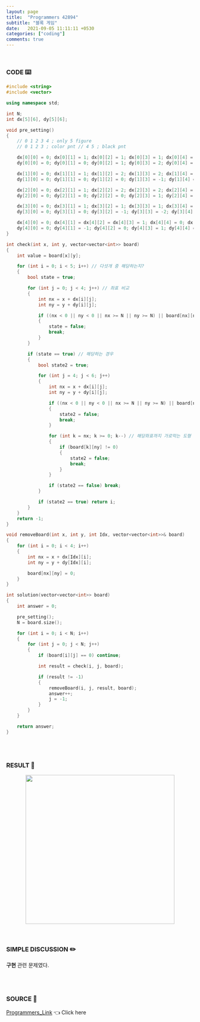 ```yaml
---
layout: page
title:  "Programmers 42894"
subtitle: "블록 게임"
date:   2021-09-05 11:11:11 +0530
categories: ["coding"]
comments: true
---
```


<br>

### CODE ⌨️

```c++
#include <string>
#include <vector>

using namespace std;

int N;
int dx[5][6], dy[5][6];

void pre_setting()
{
	// 0 1 2 3 4 ; only 5 figure
	// 0 1 2 3 ; color pnt // 4 5 ; black pnt

	dx[0][0] = 0; dx[0][1] = 1; dx[0][2] = 1; dx[0][3] = 1; dx[0][4] = 0; dx[0][5] = 0;
	dy[0][0] = 0; dy[0][1] = 0; dy[0][2] = 1; dy[0][3] = 2; dy[0][4] = 1; dy[0][5] = 2;

	dx[1][0] = 0; dx[1][1] = 1; dx[1][2] = 2; dx[1][3] = 2; dx[1][4] = 0; dx[1][5] = 1;
	dy[1][0] = 0; dy[1][1] = 0; dy[1][2] = 0; dy[1][3] = -1; dy[1][4] = -1; dy[1][5] = -1;

	dx[2][0] = 0; dx[2][1] = 1; dx[2][2] = 2; dx[2][3] = 2; dx[2][4] = 0; dx[2][5] = 1;
	dy[2][0] = 0; dy[2][1] = 0; dy[2][2] = 0; dy[2][3] = 1; dy[2][4] = 1; dy[2][5] = 1;

	dx[3][0] = 0; dx[3][1] = 1; dx[3][2] = 1; dx[3][3] = 1; dx[3][4] = 0; dx[3][5] = 0;
	dy[3][0] = 0; dy[3][1] = 0; dy[3][2] = -1; dy[3][3] = -2; dy[3][4] = -1; dy[3][5] = -2;

	dx[4][0] = 0; dx[4][1] = dx[4][2] = dx[4][3] = 1; dx[4][4] = 0; dx[4][5] = 0;
	dy[4][0] = 0; dy[4][1] = -1; dy[4][2] = 0; dy[4][3] = 1; dy[4][4] = -1; dy[4][5] = 1;
}

int check(int x, int y, vector<vector<int>> board)
{
	int value = board[x][y];

	for (int i = 0; i < 5; i++) // 다섯개 중 해당하는지?
	{
		bool state = true;

		for (int j = 0; j < 4; j++) // 좌표 비교
		{
			int nx = x + dx[i][j];
			int ny = y + dy[i][j];

			if ((nx < 0 || ny < 0 || nx >= N || ny >= N) || board[nx][ny] != value)
			{
				state = false;
				break;
			}
		}

		if (state == true) // 해당하는 경우
		{
			bool state2 = true;

			for (int j = 4; j < 6; j++)
			{
				int nx = x + dx[i][j];
				int ny = y + dy[i][j];

				if ((nx < 0 || ny < 0 || nx >= N || ny >= N) || board[nx][ny] != 0)
				{
					state2 = false;
					break;
				}

				for (int k = nx; k >= 0; k--) // 해당좌표까지 가로막는 도형 있는지 check
				{
					if (board[k][ny] != 0)
					{
						state2 = false;
						break;
					}
				}

				if (state2 == false) break;
			}

			if (state2 == true) return i;
		}
	}
	return -1;
}

void removeBoard(int x, int y, int Idx, vector<vector<int>>& board)
{
	for (int i = 0; i < 4; i++)
	{
		int nx = x + dx[Idx][i];
		int ny = y + dy[Idx][i];

		board[nx][ny] = 0;
	}
}

int solution(vector<vector<int>> board)
{
	int answer = 0;

	pre_setting();
	N = board.size();

	for (int i = 0; i < N; i++)
	{
		for (int j = 0; j < N; j++)
		{
			if (board[i][j] == 0) continue;

			int result = check(i, j, board);

			if (result != -1)
			{
				removeBoard(i, j, result, board);
				answer++;
				j = -1;
			}
		}
	}

	return answer;
}
```  

<br>
<br>

### RESULT 💛

<img src="{{ '/assets/programmers/p42894r.jpg' }}" style="width: 400px; height: auto; margin-left: auto; margin-right: auto; display: block;">  

<br>
<br>

### SIMPLE DISCUSSION ✏️

**구현** 관련 문제였다.  

<br>
<br>

### SOURCE 💎

[Programmers_Link][link] 👈 Click here  

<br>
<br>

<script src="https://utteranc.es/client.js"
        repo="DCherish/DCherish.github.io"
        issue-term="pathname"
        theme="boxy-light"
        crossorigin="anonymous"
        async>
</script>

[link]: https://programmers.co.kr/learn/courses/30/lessons/42894